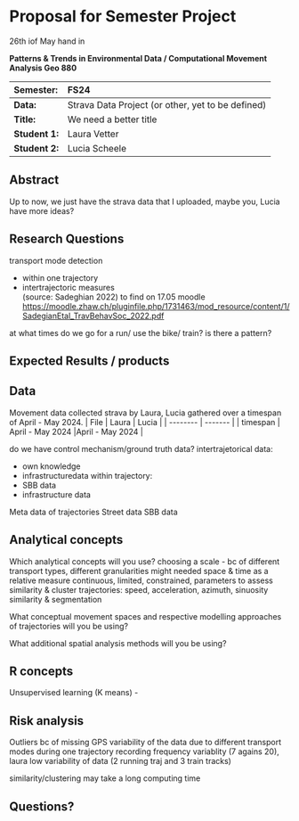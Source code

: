 # Proposal for Semester Project

26th iof May hand in
<!-- 
Please render a pdf version of this Markdown document with the command below (in your bash terminal) and push this file to Github

quarto render Readme.md --to pdf
-->

**Patterns & Trends in Environmental Data / Computational Movement
Analysis Geo 880**

| Semester:      | FS24                                     |
|:---------------|:---------------------------------------- |
| **Data:**      | Strava Data Project (or other, yet to be defined)  |
| **Title:**     | We need a better title               |
| **Student 1:** | Laura Vetter                        |
| **Student 2:** | Lucia Scheele                        |

## Abstract 
<!-- (50-60 words) -->
Up to now, we just have the strava data that I uploaded, maybe you, Lucia have more ideas?

## Research Questions
<!-- (50-60 words) -->

transport mode detection
  - within one trajectory 
  - intertrajectoric measures  
    (source: Sadeghian 2022) to find on 17.05 moodle https://moodle.zhaw.ch/pluginfile.php/1731463/mod_resource/content/1/SadegianEtal_TravBehavSoc_2022.pdf 

at what times do we go for a run/ use the bike/ train? is there a pattern?



## Expected Results / products
<!-- What do you expect, anticipate? -->

## Data
<!-- What data will you use? Will you require additional context data? Where do you get this data from? Do you already have all the data? -->
Movement data collected strava by Laura, Lucia gathered over a timespan of April - May 2024. 
| File  | Laura   | Lucia |
| -------- | ------- |
| timespan  | April - May 2024    |April - May 2024    |

do we have control mechanism/ground truth data? 
  intertrajetorical data:
  - own knowledge
  - infrastructuredata 
  within trajectory:
  - SBB data 
  - infrastructure data 


Meta data of trajectories 
Street data 
SBB data 

## Analytical concepts
Which analytical concepts will you use? 
choosing a scale -  bc of different transport types, different granularities might needed 
space & time as a relative measure
continuous, limited, constrained,
parameters to assess similarity & cluster trajectories: speed, acceleration, azimuth, sinuosity 
similarity & segmentation

What conceptual movement spaces and respective modelling approaches of trajectories will you be using? 

What additional spatial analysis methods will you be using? 

## R concepts
<!-- Which R concepts, functions, packages will you mainly use. What additional spatial analysis methods will you be using? -->


Unsupervised learning (K means) - 


## Risk analysis
<!-- What could be the biggest challenges/problems you might face? What is your plan B? -->
Outliers bc of missing GPS 
variability of the data due to different transport modes during one trajectory
recording frequency variablity (7 agains 20), laura low variability of data (2 running traj and 3 train tracks)

similarity/clustering may take a long computing time
## Questions? 
<!-- Which questions would you like to discuss at the coaching session? -->

